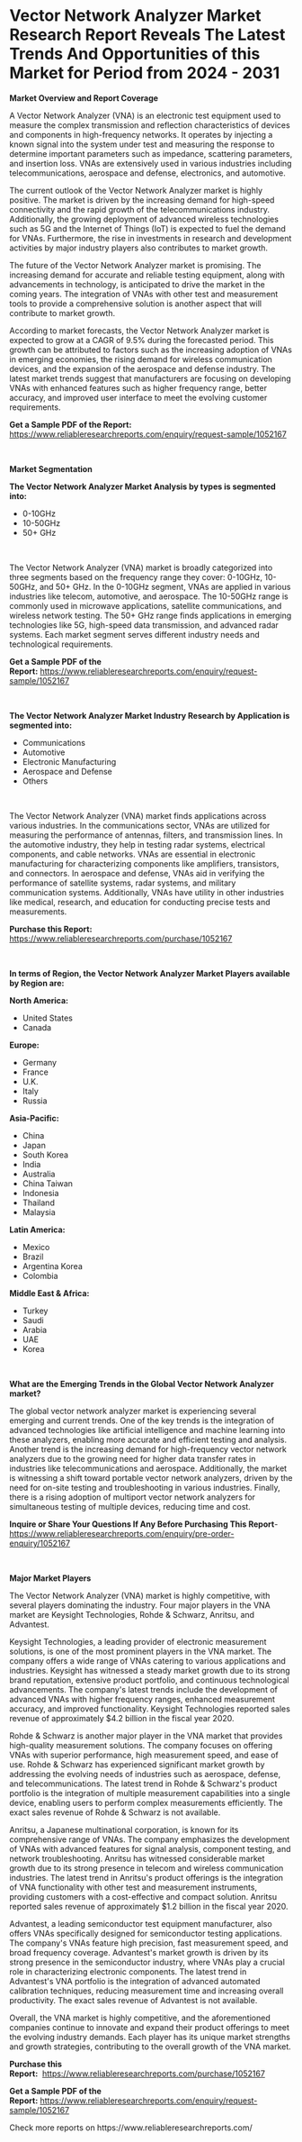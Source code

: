 <p><h1>Vector Network Analyzer Market Research Report Reveals The Latest Trends And Opportunities of this Market for Period from 2024 - 2031</h1></p><p><strong>Market Overview and Report Coverage</strong></p>
<p><p>A Vector Network Analyzer (VNA) is an electronic test equipment used to measure the complex transmission and reflection characteristics of devices and components in high-frequency networks. It operates by injecting a known signal into the system under test and measuring the response to determine important parameters such as impedance, scattering parameters, and insertion loss. VNAs are extensively used in various industries including telecommunications, aerospace and defense, electronics, and automotive.</p><p>The current outlook of the Vector Network Analyzer market is highly positive. The market is driven by the increasing demand for high-speed connectivity and the rapid growth of the telecommunications industry. Additionally, the growing deployment of advanced wireless technologies such as 5G and the Internet of Things (IoT) is expected to fuel the demand for VNAs. Furthermore, the rise in investments in research and development activities by major industry players also contributes to market growth.</p><p>The future of the Vector Network Analyzer market is promising. The increasing demand for accurate and reliable testing equipment, along with advancements in technology, is anticipated to drive the market in the coming years. The integration of VNAs with other test and measurement tools to provide a comprehensive solution is another aspect that will contribute to market growth.</p><p>According to market forecasts, the Vector Network Analyzer market is expected to grow at a CAGR of 9.5% during the forecasted period. This growth can be attributed to factors such as the increasing adoption of VNAs in emerging economies, the rising demand for wireless communication devices, and the expansion of the aerospace and defense industry. The latest market trends suggest that manufacturers are focusing on developing VNAs with enhanced features such as higher frequency range, better accuracy, and improved user interface to meet the evolving customer requirements.</p></p>
<p><strong>Get a Sample PDF of the Report:</strong> <a href="https://www.reliableresearchreports.com/enquiry/request-sample/1052167">https://www.reliableresearchreports.com/enquiry/request-sample/1052167</a></p>
<p>&nbsp;</p>
<p><strong>Market Segmentation</strong></p>
<p><strong>The Vector Network Analyzer Market Analysis by types is segmented into:</strong></p>
<p><ul><li>0-10GHz</li><li>10-50GHz</li><li>50+ GHz</li></ul></p>
<p>&nbsp;</p>
<p><p>The Vector Network Analyzer (VNA) market is broadly categorized into three segments based on the frequency range they cover: 0-10GHz, 10-50GHz, and 50+ GHz. In the 0-10GHz segment, VNAs are applied in various industries like telecom, automotive, and aerospace. The 10-50GHz range is commonly used in microwave applications, satellite communications, and wireless network testing. The 50+ GHz range finds applications in emerging technologies like 5G, high-speed data transmission, and advanced radar systems. Each market segment serves different industry needs and technological requirements.</p></p>
<p><strong>Get a Sample PDF of the Report:</strong>&nbsp;<a href="https://www.reliableresearchreports.com/enquiry/request-sample/1052167">https://www.reliableresearchreports.com/enquiry/request-sample/1052167</a></p>
<p>&nbsp;</p>
<p><strong>The Vector Network Analyzer Market Industry Research by Application is segmented into:</strong></p>
<p><ul><li>Communications</li><li>Automotive</li><li>Electronic Manufacturing</li><li>Aerospace and Defense</li><li>Others</li></ul></p>
<p>&nbsp;</p>
<p><p>The Vector Network Analyzer (VNA) market finds applications across various industries. In the communications sector, VNAs are utilized for measuring the performance of antennas, filters, and transmission lines. In the automotive industry, they help in testing radar systems, electrical components, and cable networks. VNAs are essential in electronic manufacturing for characterizing components like amplifiers, transistors, and connectors. In aerospace and defense, VNAs aid in verifying the performance of satellite systems, radar systems, and military communication systems. Additionally, VNAs have utility in other industries like medical, research, and education for conducting precise tests and measurements.</p></p>
<p><strong>Purchase this Report:</strong>&nbsp; <a href="https://www.reliableresearchreports.com/purchase/1052167">https://www.reliableresearchreports.com/purchase/1052167</a></p>
<p>&nbsp;</p>
<p><strong>In terms of Region, the Vector Network Analyzer Market Players available by Region are:</strong></p>
<p>
    <p> <strong> North America: </strong>
        <ul>
            <li>United States</li>
            <li>Canada</li>
        </ul>
        </p> 
    <p> <strong> Europe: </strong>
        <ul>
            <li>Germany</li>
            <li>France</li>
            <li>U.K.</li>
            <li>Italy</li>
            <li>Russia</li>
        </ul>
        </p> 
    <p> <strong> Asia-Pacific: </strong>
        <ul>
            <li>China</li>
            <li>Japan</li>
            <li>South Korea</li>
            <li>India</li>
            <li>Australia</li>
            <li>China Taiwan</li>
            <li>Indonesia</li>
            <li>Thailand</li>
            <li>Malaysia</li>
        </ul>
        </p> 
    <p> <strong> Latin America: </strong>
        <ul>
            <li>Mexico</li>
            <li>Brazil</li>
            <li>Argentina Korea</li>
            <li>Colombia</li>
        </ul>
        </p> 
    <p> <strong> Middle East & Africa: </strong>
        <ul>
            <li>Turkey</li>
            <li>Saudi</li>
            <li>Arabia</li>
            <li>UAE</li>
            <li>Korea</li>
        </ul>
    </p>
    </p>
<p>&nbsp;</p>
<p><strong>What are the Emerging Trends in the Global Vector Network Analyzer market?</strong></p>
<p><p>The global vector network analyzer market is experiencing several emerging and current trends. One of the key trends is the integration of advanced technologies like artificial intelligence and machine learning into these analyzers, enabling more accurate and efficient testing and analysis. Another trend is the increasing demand for high-frequency vector network analyzers due to the growing need for higher data transfer rates in industries like telecommunications and aerospace. Additionally, the market is witnessing a shift toward portable vector network analyzers, driven by the need for on-site testing and troubleshooting in various industries. Finally, there is a rising adoption of multiport vector network analyzers for simultaneous testing of multiple devices, reducing time and cost.</p></p>
<p><strong>Inquire or Share Your Questions If Any Before Purchasing This Report</strong>- <a href="https://www.reliableresearchreports.com/enquiry/pre-order-enquiry/1052167">https://www.reliableresearchreports.com/enquiry/pre-order-enquiry/1052167</a></p>
<p>&nbsp;</p>
<p><strong>Major Market Players</strong></p>
<p><p>The Vector Network Analyzer (VNA) market is highly competitive, with several players dominating the industry. Four major players in the VNA market are Keysight Technologies, Rohde & Schwarz, Anritsu, and Advantest.</p><p>Keysight Technologies, a leading provider of electronic measurement solutions, is one of the most prominent players in the VNA market. The company offers a wide range of VNAs catering to various applications and industries. Keysight has witnessed a steady market growth due to its strong brand reputation, extensive product portfolio, and continuous technological advancements. The company's latest trends include the development of advanced VNAs with higher frequency ranges, enhanced measurement accuracy, and improved functionality. Keysight Technologies reported sales revenue of approximately $4.2 billion in the fiscal year 2020.</p><p>Rohde & Schwarz is another major player in the VNA market that provides high-quality measurement solutions. The company focuses on offering VNAs with superior performance, high measurement speed, and ease of use. Rohde & Schwarz has experienced significant market growth by addressing the evolving needs of industries such as aerospace, defense, and telecommunications. The latest trend in Rohde & Schwarz's product portfolio is the integration of multiple measurement capabilities into a single device, enabling users to perform complex measurements efficiently. The exact sales revenue of Rohde & Schwarz is not available.</p><p>Anritsu, a Japanese multinational corporation, is known for its comprehensive range of VNAs. The company emphasizes the development of VNAs with advanced features for signal analysis, component testing, and network troubleshooting. Anritsu has witnessed considerable market growth due to its strong presence in telecom and wireless communication industries. The latest trend in Anritsu's product offerings is the integration of VNA functionality with other test and measurement instruments, providing customers with a cost-effective and compact solution. Anritsu reported sales revenue of approximately $1.2 billion in the fiscal year 2020.</p><p>Advantest, a leading semiconductor test equipment manufacturer, also offers VNAs specifically designed for semiconductor testing applications. The company's VNAs feature high precision, fast measurement speed, and broad frequency coverage. Advantest's market growth is driven by its strong presence in the semiconductor industry, where VNAs play a crucial role in characterizing electronic components. The latest trend in Advantest's VNA portfolio is the integration of advanced automated calibration techniques, reducing measurement time and increasing overall productivity. The exact sales revenue of Advantest is not available.</p><p>Overall, the VNA market is highly competitive, and the aforementioned companies continue to innovate and expand their product offerings to meet the evolving industry demands. Each player has its unique market strengths and growth strategies, contributing to the overall growth of the VNA market.</p></p>
<p><strong>Purchase this Report:</strong>&nbsp;&nbsp;<a href="https://www.reliableresearchreports.com/purchase/1052167">https://www.reliableresearchreports.com/purchase/1052167</a></p>
<p></p>
<p><strong>Get a Sample PDF of the Report:</strong>&nbsp;<a href="https://www.reliableresearchreports.com/enquiry/request-sample/1052167">https://www.reliableresearchreports.com/enquiry/request-sample/1052167</a></p>
<p>Check more reports on https://www.reliableresearchreports.com/</p>